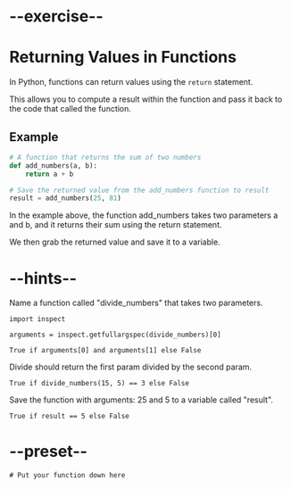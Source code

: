 # --exercise--

# Returning Values in Functions

In Python, functions can return values using the `return` statement. 

This allows you to compute a result within the function and pass it back to the code that called the function.

## Example

```python
# A function that returns the sum of two numbers
def add_numbers(a, b):
    return a + b

# Save the returned value from the add_numbers function to result
result = add_numbers(25, 81)
```

In the example above, the function add_numbers takes two parameters a and b, and it returns their sum using the return statement.

We then grab the returned value and save it to a variable.

# --hints--

Name a function called "divide_numbers" that takes two parameters.

```
import inspect

arguments = inspect.getfullargspec(divide_numbers)[0]

True if arguments[0] and arguments[1] else False
```

Divide should return the first param divided by the second param.

```
True if divide_numbers(15, 5) == 3 else False
```

Save the function with arguments: 25 and 5 to a variable called "result".

```
True if result == 5 else False
```

# --preset--

```
# Put your function down here
```
